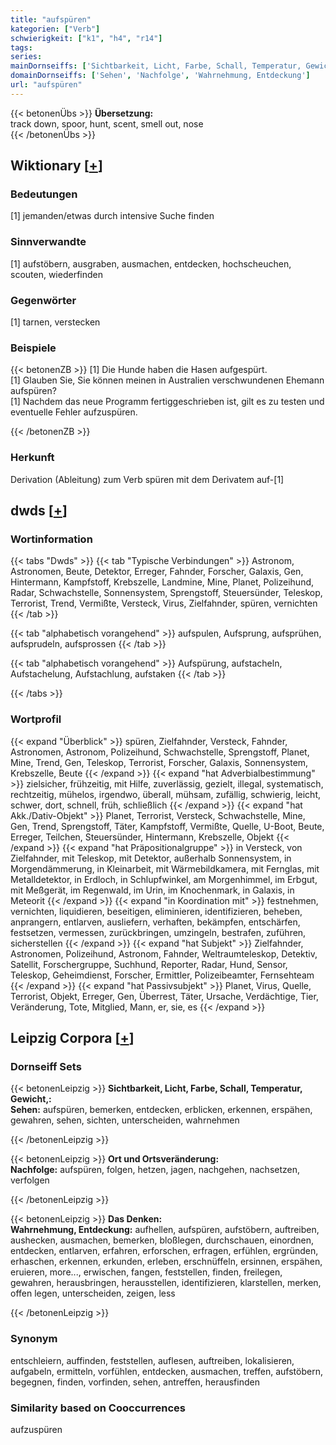```yaml
---
title: "aufspüren"
kategorien: ["Verb"]
schwierigkeit: ["k1", "h4", "r14"]
tags:
series:
mainDornseiffs: ['Sichtbarkeit, Licht, Farbe, Schall, Temperatur, Gewicht,', 'Ort und Ortsveränderung', 'Das Denken']
domainDornseiffs: ['Sehen', 'Nachfolge', 'Wahrnehmung, Entdeckung']
url: "aufspüren"
---
```


{{< betonenÜbs >}}
**Übersetzung:**  
track down, spoor, hunt, scent, smell out, nose  
{{< /betonenÜbs >}}

## Wiktionary [[+](https://de.wiktionary.org/wiki/aufspüren)]

### Bedeutungen
[1] jemanden/etwas durch intensive Suche finden  

### Sinnverwandte
[1] aufstöbern, ausgraben, ausmachen, entdecken, hochscheuchen, scouten, wiederfinden  

### Gegenwörter
[1] tarnen, verstecken  

### Beispiele
{{< betonenZB >}}
[1] Die Hunde haben die Hasen aufgespürt.  
[1] Glauben Sie, Sie können meinen in Australien verschwundenen Ehemann aufspüren?  
[1] Nachdem das neue Programm fertiggeschrieben ist, gilt es zu testen und eventuelle Fehler aufzuspüren.  

{{< /betonenZB >}}
### Herkunft
Derivation (Ableitung) zum Verb spüren mit dem Derivatem auf-[1]  



## dwds [[+](https://www.dwds.de/wb/aufspüren)]

### Wortinformation
{{< tabs "Dwds" >}}
{{< tab "Typische Verbindungen" >}}
Astronom, Astronomen, Beute, Detektor, Erreger, Fahnder, Forscher, Galaxis, Gen, Hintermann, Kampfstoff, Krebszelle, Landmine, Mine, Planet, Polizeihund, Radar, Schwachstelle, Sonnensystem, Sprengstoff, Steuersünder, Teleskop, Terrorist, Trend, Vermißte, Versteck, Virus, Zielfahnder, spüren, vernichten
{{< /tab >}}

{{< tab "alphabetisch vorangehend" >}}
aufspulen, Aufsprung, aufsprühen, aufsprudeln, aufsprossen
{{< /tab >}}

{{< tab "alphabetisch vorangehend" >}}
Aufspürung, aufstacheln, Aufstachelung, Aufstachlung, aufstaken
{{< /tab >}}

{{< /tabs >}}

### Wortprofil
{{< expand "Überblick" >}} spüren, Zielfahnder, Versteck, Fahnder, Astronomen, Astronom, Polizeihund, Schwachstelle, Sprengstoff, Planet, Mine, Trend, Gen, Teleskop, Terrorist, Forscher, Galaxis, Sonnensystem, Krebszelle, Beute {{< /expand >}}
{{< expand "hat Adverbialbestimmung" >}} zielsicher, frühzeitig, mit Hilfe, zuverlässig, gezielt, illegal, systematisch, rechtzeitig, mühelos, irgendwo, überall, mühsam, zufällig, schwierig, leicht, schwer, dort, schnell, früh, schließlich {{< /expand >}}
{{< expand "hat Akk./Dativ-Objekt" >}} Planet, Terrorist, Versteck, Schwachstelle, Mine, Gen, Trend, Sprengstoff, Täter, Kampfstoff, Vermißte, Quelle, U-Boot, Beute, Erreger, Teilchen, Steuersünder, Hintermann, Krebszelle, Objekt {{< /expand >}}
{{< expand "hat Präpositionalgruppe" >}} in Versteck, von Zielfahnder, mit Teleskop, mit Detektor, außerhalb Sonnensystem, in Morgendämmerung, in Kleinarbeit, mit Wärmebildkamera, mit Fernglas, mit Metalldetektor, in Erdloch, in Schlupfwinkel, am Morgenhimmel, im Erbgut, mit Meßgerät, im Regenwald, im Urin, im Knochenmark, in Galaxis, in Meteorit {{< /expand >}}
{{< expand "in Koordination mit" >}} festnehmen, vernichten, liquidieren, beseitigen, eliminieren, identifizieren, beheben, anprangern, entlarven, ausliefern, verhaften, bekämpfen, entschärfen, festsetzen, vermessen, zurückbringen, umzingeln, bestrafen, zuführen, sicherstellen {{< /expand >}}
{{< expand "hat Subjekt" >}} Zielfahnder, Astronomen, Polizeihund, Astronom, Fahnder, Weltraumteleskop, Detektiv, Satellit, Forschergruppe, Suchhund, Reporter, Radar, Hund, Sensor, Teleskop, Geheimdienst, Forscher, Ermittler, Polizeibeamter, Fernsehteam {{< /expand >}}
{{< expand "hat Passivsubjekt" >}} Planet, Virus, Quelle, Terrorist, Objekt, Erreger, Gen, Überrest, Täter, Ursache, Verdächtige, Tier, Veränderung, Tote, Mitglied, Mann, er, sie, es {{< /expand >}}

## Leipzig Corpora [[+](https://corpora.uni-leipzig.de/en/res?word=aufspüren&corpusId=deu_newscrawl-public_2018)]

### Dornseiff Sets
{{< betonenLeipzig >}}
**Sichtbarkeit, Licht, Farbe, Schall, Temperatur, Gewicht,:**  
**Sehen:** aufspüren, bemerken, entdecken, erblicken, erkennen, erspähen, gewahren, sehen, sichten, unterscheiden, wahrnehmen  

{{< /betonenLeipzig >}}


{{< betonenLeipzig >}}
**Ort und Ortsveränderung:**  
**Nachfolge:** aufspüren, folgen, hetzen, jagen, nachgehen, nachsetzen, verfolgen  

{{< /betonenLeipzig >}}


{{< betonenLeipzig >}}
**Das Denken:**  
**Wahrnehmung, Entdeckung:** aufhellen, aufspüren, aufstöbern, auftreiben, aushecken, ausmachen, bemerken, bloßlegen, durchschauen, einordnen, entdecken, entlarven, erfahren, erforschen, erfragen, erfühlen, ergründen, erhaschen, erkennen, erkunden, erleben, erschnüffeln, ersinnen, erspähen, eruieren, more..., erwischen, fangen, feststellen, finden, freilegen, gewahren, herausbringen, herausstellen, identifizieren, klarstellen, merken, offen legen, unterscheiden, zeigen, less  

{{< /betonenLeipzig >}}

### Synonym
entschleiern, auffinden, feststellen, auflesen, auftreiben, lokalisieren, aufgabeln, ermitteln, vorfühlen, entdecken, ausmachen, treffen, aufstöbern, begegnen, finden, vorfinden, sehen, antreffen, herausfinden


### Similarity based on Cooccurrences
aufzuspüren

